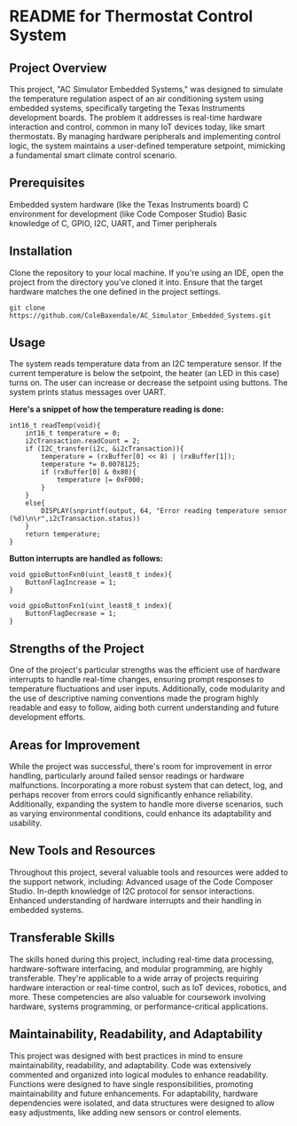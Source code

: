 # README for Thermostat Control System

## Project Overview
This project, "AC Simulator Embedded Systems," was designed to simulate the temperature regulation aspect of an air conditioning system using embedded systems, specifically targeting the Texas Instruments development boards. The problem it addresses is real-time hardware interaction and control, common in many IoT devices today, like smart thermostats. By managing hardware peripherals and implementing control logic, the system maintains a user-defined temperature setpoint, mimicking a fundamental smart climate control scenario.

## Prerequisites
Embedded system hardware (like the Texas Instruments board)
C environment for development (like Code Composer Studio)
Basic knowledge of C, GPIO, I2C, UART, and Timer peripherals

## Installation
Clone the repository to your local machine. If you're using an IDE, open the project from the directory you've cloned it into. Ensure that the target hardware matches the one defined in the project settings.
``` 
git clone https://github.com/ColeBaxendale/AC_Simulator_Embedded_Systems.git
```

## Usage
The system reads temperature data from an I2C temperature sensor. If the current temperature is below the setpoint, the heater (an LED in this case) turns on. The user can increase or decrease the setpoint using buttons. The system prints status messages over UART.

**Here's a snippet of how the temperature reading is done:**
```
int16_t readTemp(void){
    int16_t temperature = 0;
    i2cTransaction.readCount = 2;
    if (I2C_transfer(i2c, &i2cTransaction)){
        temperature = (rxBuffer[0] << 8) | (rxBuffer[1]);
        temperature *= 0.0078125;
        if (rxBuffer[0] & 0x80){
            temperature |= 0xF000;
        }
    }
    else{
        DISPLAY(snprintf(output, 64, "Error reading temperature sensor (%d)\n\r",i2cTransaction.status))
    }
    return temperature;
}
```

**Button interrupts are handled as follows:**
```
void gpioButtonFxn0(uint_least8_t index){
    ButtonFlagIncrease = 1;
}

void gpioButtonFxn1(uint_least8_t index){
    ButtonFlagDecrease = 1;
}
```

## Strengths of the Project
One of the project's particular strengths was the efficient use of hardware interrupts to handle real-time changes, ensuring prompt responses to temperature fluctuations and user inputs. Additionally, code modularity and the use of descriptive naming conventions made the program highly readable and easy to follow, aiding both current understanding and future development efforts.

## Areas for Improvement
While the project was successful, there's room for improvement in error handling, particularly around failed sensor readings or hardware malfunctions. Incorporating a more robust system that can detect, log, and perhaps recover from errors could significantly enhance reliability. Additionally, expanding the system to handle more diverse scenarios, such as varying environmental conditions, could enhance its adaptability and usability.

## New Tools and Resources
Throughout this project, several valuable tools and resources were added to the support network, including:
Advanced usage of the Code Composer Studio.
In-depth knowledge of I2C protocol for sensor interactions.
Enhanced understanding of hardware interrupts and their handling in embedded systems.

## Transferable Skills
The skills honed during this project, including real-time data processing, hardware-software interfacing, and modular programming, are highly transferable. They're applicable to a wide array of projects requiring hardware interaction or real-time control, such as IoT devices, robotics, and more. These competencies are also valuable for coursework involving hardware, systems programming, or performance-critical applications.

## Maintainability, Readability, and Adaptability
This project was designed with best practices in mind to ensure maintainability, readability, and adaptability. Code was extensively commented and organized into logical modules to enhance readability. Functions were designed to have single responsibilities, promoting maintainability and future enhancements. For adaptability, hardware dependencies were isolated, and data structures were designed to allow easy adjustments, like adding new sensors or control elements.
